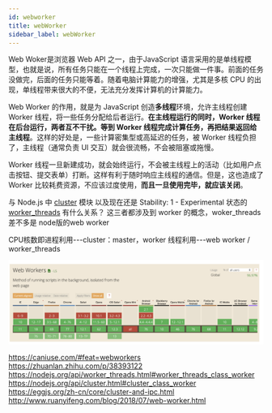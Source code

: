 ```yaml
---
id: webworker
title: webWorker
sidebar_label: webWorker
---
```


Web Woker是浏览器 Web API 之一，由于JavaScript 语言采用的是单线程模型，也就是说，所有任务只能在一个线程上完成，一次只能做一件事。前面的任务没做完，后面的任务只能等着。随着电脑计算能力的增强，尤其是多核 CPU 的出现，单线程带来很大的不便，无法充分发挥计算机的计算能力。

Web Worker 的作用，就是为 JavaScript 创造**多线程**环境，允许主线程创建 Worker 线程，将一些任务分配给后者运行。**在主线程运行的同时，Worker 线程在后台运行，两者互不干扰。等到 Worker 线程完成计算任务，再把结果返回给主线程**。这样的好处是，一些计算密集型或高延迟的任务，被 Worker 线程负担了，主线程（通常负责 UI 交互）就会很流畅，不会被阻塞或拖慢。

Worker 线程一旦新建成功，就会始终运行，不会被主线程上的活动（比如用户点击按钮、提交表单）打断。这样有利于随时响应主线程的通信。但是，这也造成了 Worker 比较耗费资源，不应该过度使用，**而且一旦使用完毕，就应该关闭**。

与 Node.js 中 [cluster](https://eggjs.org/zh-cn/core/cluster-and-ipc.html) 模块 以及现在还是 Stability: 1 - Experimental 状态的 [worker_threads](https://nodejs.org/api/worker_threads.html) 有什么关系？
这三者都涉及到 worker 的概念，woker_threads 差不多是 node版的web worker

CPU核数即进程利用---cluster：master，worker
线程利用---web worker / worker_threads

![](https://raw.githubusercontent.com/ThinkBucket/oss/master/4DP1ju.png)

https://caniuse.com/#feat=webworkers
https://zhuanlan.zhihu.com/p/38393122
https://nodejs.org/api/worker_threads.html#worker_threads_class_worker
https://nodejs.org/api/cluster.html#cluster_class_worker
https://eggjs.org/zh-cn/core/cluster-and-ipc.html
http://www.ruanyifeng.com/blog/2018/07/web-worker.html

